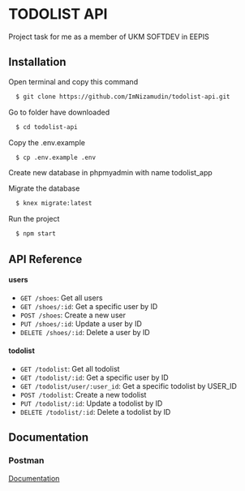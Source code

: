 
# TODOLIST API

Project task for me as a member of UKM SOFTDEV in EEPIS


## Installation

Open terminal and copy this command

```bash
  $ git clone https://github.com/ImNizamudin/todolist-api.git
```
Go to folder have downloaded
```bash
  $ cd todolist-api
```
Copy the .env.example
```bash
  $ cp .env.example .env
```
Create new database in phpmyadmin with name todolist_app

Migrate the database
```bash
  $ knex migrate:latest
```
Run the project
```bash
  $ npm start
```
## API Reference
#### users

- `GET /shoes`: Get all users
- `GET /shoes/:id`: Get a specific user by ID
- `POST /shoes`: Create a new user
- `PUT /shoes/:id`: Update a user by ID
- `DELETE /shoes/:id`: Delete a user by ID

#### todolist

- `GET /todolist`: Get all todolist
- `GET /todolist/:id`: Get a specific user by ID
- `GET /todolist/user/:user_id`: Get a specific todolist by USER_ID
- `POST /todolist`: Create a new todolist
- `PUT /todolist/:id`: Update a todolist by ID
- `DELETE /todolist/:id`: Delete a todolist by ID


## Documentation
### Postman

[Documentation](https://www.postman.com/imnizamudin/workspace/todolist-api-collections/collection/34568937-432cf9d4-8c4a-40b2-8f58-e07a74bc14b9?action=share&creator=34568937)

